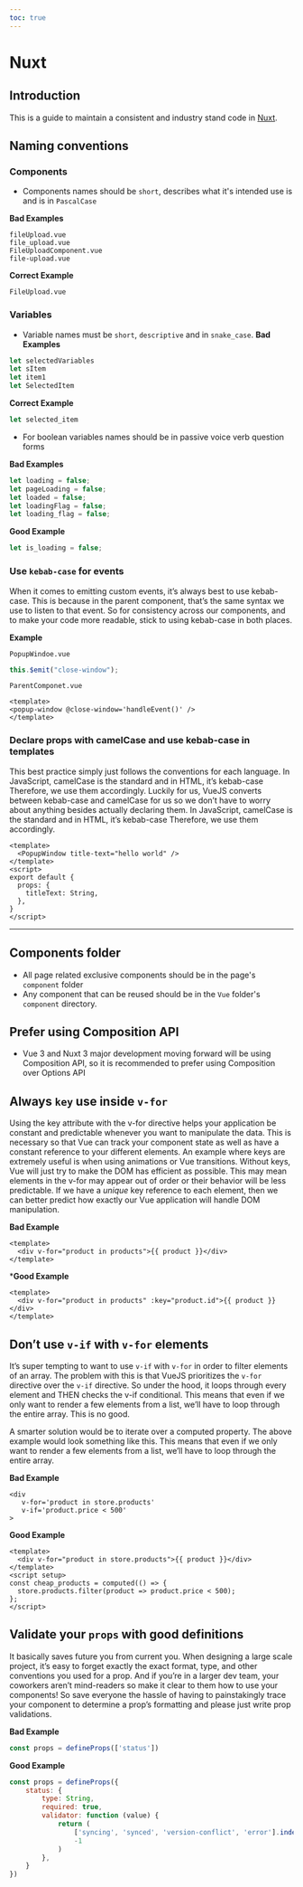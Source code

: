 ```yaml
---
toc: true
---
```


# Nuxt

## Introduction

This is a guide to maintain a consistent and industry stand code in [Nuxt](https://nuxt.com/).


## Naming conventions

### Components
- Components names should be `short`, describes what it's intended use is and is in `PascalCase`

**Bad Examples**
```text
fileUpload.vue
file_upload.vue
FileUploadComponent.vue
file-upload.vue
```

**Correct Example**
```text
FileUpload.vue
```

### Variables
- Variable names must be `short`, `descriptive` and in `snake_case`.
**Bad Examples**
```js
let selectedVariables
let sItem 
let item1
let SelectedItem
```

**Correct Example**
```js
let selected_item
```

- For boolean variables names should be in passive voice verb question forms

**Bad Examples**
```js
let loading = false;
let pageLoading = false;
let loaded = false;
let loadingFlag = false;
let loading_flag = false;
```


**Good Example**
```js
let is_loading = false;
```

### Use `kebab-case`  for events
When it comes to emitting custom events, it’s always best to use kebab-case. This is because in the parent component, that’s the same syntax we use to listen to that event.
So for consistency across our components, and to make your code more readable, stick to using kebab-case in both places.

**Example**

`PopupWindoe.vue`
```js
this.$emit("close-window");
```

`ParentComponet.vue`
```vue
<template>
<popup-window @close-window='handleEvent()' />
</template>
```

### Declare props with camelCase and use kebab-case in templates
This best practice simply just follows the conventions for each language. In JavaScript, camelCase is the standard and in HTML, it’s kebab-case Therefore, we use them accordingly.
Luckily for us, VueJS converts between kebab-case and camelCase for us so we don’t have to worry about anything besides actually declaring them.
In JavaScript, camelCase is the standard and in HTML, it’s kebab-case Therefore, we use them accordingly.

```vue
<template>
  <PopupWindow title-text="hello world" />
</template>
<script>
export default {
  props: {
    titleText: String,
  },
}
</script>
```

---

## Components folder
- All page related exclusive components should be in the page's `component` folder
- Any component that can be reused should be in the `Vue` folder's `component` directory.



## Prefer using Composition API
- Vue 3 and Nuxt 3 major development moving forward will be using Composition API, so it is recommended to prefer using Composition over Options API


## Always `key` use inside `v-for`
Using the key attribute with the v-for directive helps your application be constant and predictable whenever you want to manipulate the data.
This is necessary so that Vue can track your component state as well as have a constant reference to your different elements. An example where keys are extremely useful is when using animations or Vue transitions.
Without keys, Vue will just try to make the DOM has efficient as possible. This may mean elements in the v-for may appear out of order or their behavior will be less predictable. If we have a _unique_ key reference to each element, then we can better predict how exactly our Vue application will handle DOM manipulation.

**Bad Example**
```vue
<template>
  <div v-for="product in products">{{ product }}</div>
</template>
```


***Good Example**
```vue
<template>
  <div v-for="product in products" :key="product.id">{{ product }}</div>
</template>
```

## Don’t use `v-if` with `v-for` elements
It’s super tempting to want to use `v-if` with `v-for` in order to filter elements of an array.
The problem with this is that VueJS prioritizes the `v-for` directive over the `v-if` directive. So under the hood, it loops through every element and THEN checks the v-if conditional.
This means that even if we only want to render a few elements from a list, we’ll have to loop through the entire array. This is no good.

A smarter solution would be to iterate over a computed property. The above example would look something like this.
This means that even if we only want to render a few elements from a list, we’ll have to loop through the entire array.

**Bad Example**
```vue
<div
   v-for='product in store.products'
   v-if='product.price < 500'
>
```

**Good Example**
```vue
<template>
  <div v-for="product in store.products">{{ product }}</div>
</template>
<script setup>
const cheap_products = computed(() => {
  store.products.filter(product => product.price < 500);
};
</script>

```

## Validate your `props` with good definitions
It basically saves future you from current you. When designing a large scale project, it’s easy to forget exactly the exact format, type, and other conventions you used for a prop.
And if you’re in a larger dev team, your coworkers aren’t mind-readers so make it clear to them how to use your components! So save everyone the hassle of having to painstakingly trace your component to determine a prop’s formatting and please just write prop validations.

**Bad Example**
```js
const props = defineProps(['status'])
```
**Good Example**
```js
const props = defineProps({
    status: {
        type: String,
        required: true,
        validator: function (value) {
            return (
                ['syncing', 'synced', 'version-conflict', 'error'].indexOf(value) !==
                -1
            )
        },
    }
})
```

